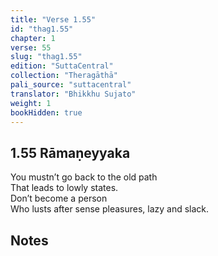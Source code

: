 ```yaml
---
title: "Verse 1.55"
id: "thag1.55"
chapter: 1
verse: 55
slug: "thag1.55"
edition: "SuttaCentral"
collection: "Theragāthā"
pali_source: "suttacentral"
translator: "Bhikkhu Sujato"
weight: 1
bookHidden: true
---
```


## 1.55 Rāmaṇeyyaka  

You mustn’t go back to the old path  
That leads to lowly states.  
Don’t become a person  
Who lusts after sense pleasures, lazy and slack.

## Notes